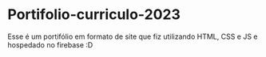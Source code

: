 # Portifolio-curriculo-2023
Esse é um portifólio em formato de site que fiz utilizando HTML, CSS e JS e hospedado no firebase :D
